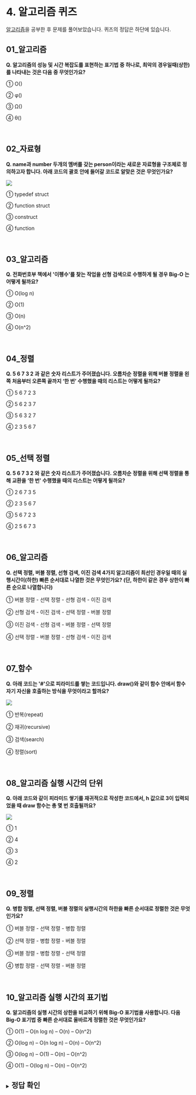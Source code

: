 # 4. 알고리즘 퀴즈

[알고리즘](20210528_알고리즘.md)을 공부한 후 문제를 풀어보았습니다. 퀴즈의 정답은 하단에 있습니다.

## 01_알고리즘
**Q. 알고리즘의 성능 및 시간 복잡도를 표현하는 표기법 중 하나로, 최악의 경우일때(상한)를 나타내는 것은 다음 중 무엇인가요?**

① O()

② φ()

③ Ω()

④ θ()

<br>

## 02_자료형
**Q. name과 number 두개의 멤버를 갖는 person이라는 새로운 자료형을 구조체로 정의하고자 합니다. 아래 코드의 괄호 안에 들어갈 코드로 알맞은 것은 무엇인가요?**

![](image/Q4-2.png)

① typedef struct

② function struct

③ construct

④ function

<br>

## 03_알고리즘
**Q. 전화번호부 책에서 '이펭수'를 찾는 작업을 선형 검색으로 수행하게 될 경우 Big-O 는 어떻게 될까요?**

① O(log n)

② O(1)

③ O(n)

④ O(n^2)

<br>

## 04_정렬
**Q. 5 6 7 3 2 과 같은 숫자 리스트가 주어졌습니다. 오름차순 정렬을 위해 버블 정렬을 왼쪽 처음부터 오른쪽 끝까지 ‘한 번’ 수행했을 때의 리스트는 어떻게 될까요?**

① 5 6 7 2 3

② 5 6 2 3 7

③ 5 6 3 2 7

④ 2 3 5 6 7

<br>

## 05_선택 정렬
**Q. 5 6 7 3 2 와 같은 숫자 리스트가 주어졌습니다. 오름차순 정렬을 위해 선택 정렬을 통해 교환을 ‘한 번’ 수행했을 때의 리스트는 어떻게 될까요?**

① 2 6 7 3 5

② 2 3 5 6 7

③ 5 6 7 2 3

④ 2 5 6 7 3

<br>

## 06_알고리즘
**Q. 선택 정렬, 버블 정렬, 선형 검색, 이진 검색 4가지 알고리즘이 최선인 경우일 때의 실행시간이(하한) 빠른 순서대로 나열한 것은 무엇인가요? (단, 하한이 같은 경우 상한이 빠른 순으로 나열합니다)**

① 버블 정렬 - 선택 정렬 - 선형 검색 - 이진 검색

② 선형 검색 - 이진 검색 - 선택 정렬 - 버블 정렬

③ 이진 검색 - 선형 검색 - 버블 정렬 - 선택 정렬

④ 선택 정렬 - 버블 정렬 - 선형 검색 - 이진 검색

<br>

## 07_함수
**Q. 아래 코드는 '#'으로 피라미드를 쌓는 코드입니다. draw()와 같이 함수 안에서 함수 자기 자신을 호출하는 방식을 무엇이라고 할까요?**

![](image/Q4-7.png)

① 반복(repeat)

② 재귀(recursive)

③ 검색(search)

④ 정렬(sort)

<br>

## 08_알고리즘 실행 시간의 단위
**Q. 아래 코드와 같이 피라미드 쌓기를 재귀적으로 작성한 코드에서, h 값으로 3이 입력되었을 때 draw 함수는 총 몇 번 호출될까요?**

![](image/Q4-8.png)

① 1

② 4

③ 3

④ 2

<br>

## 09_정렬
**Q. 병합 정렬, 선택 정렬, 버블 정렬의 실행시간의 하한을 빠른 순서대로 정렬한 것은 무엇인가요?**

① 버블 정렬 - 선택 정렬 - 병합 정렬

② 선택 정렬 - 병합 정렬 - 버블 정렬

③ 버블 정렬 - 병합 정렬 - 선택 정렬

④ 병합 정렬 - 선택 정렬 - 버블 정렬

<br>

## 10_알고리즘 실행 시간의 표기법
**Q. 알고리즘의 실행 시간의 상한을 비교하기 위해 Big-O 표기법을 사용합니다. 다음 Big-O 표기법 중 빠른 순서대로 올바르게 정렬한 것은 무엇인가요?**

① O(1) – O(n log n) – O(n) – O(n^2)

② O(log n) – O(n log n) – O(n) – O(n^2)

③ O(log n) – O(1) – O(n) – O(n^2)

④ O(1) – O(log n) – O(n) – O(n^2)

<br>

<details>

<summary><b><span style="font-size: 20px;">정답 확인</span></b></summary>

<span style="font-size: 15px;">
01 - ① O() <br>
02 - ① typedef struct <br>
03 - ③ O(n) <br>
04 - ③ 5 6 3 2 7 <br>
05 - ① 2 6 7 3 5 <br>
06 - ③ 이진 검색 - 선형 검색 - 버블 정렬 - 선택 정렬 <br>
07 - ② 재귀(recursive) <br>
08 - ③ 3 <br>
09 - ③ 버블 정렬 - 병합 정렬 - 선택 정렬 <br>
10 - ④ O(1) – O(log n) – O(n) – O(n^2)
</span>

</details>
